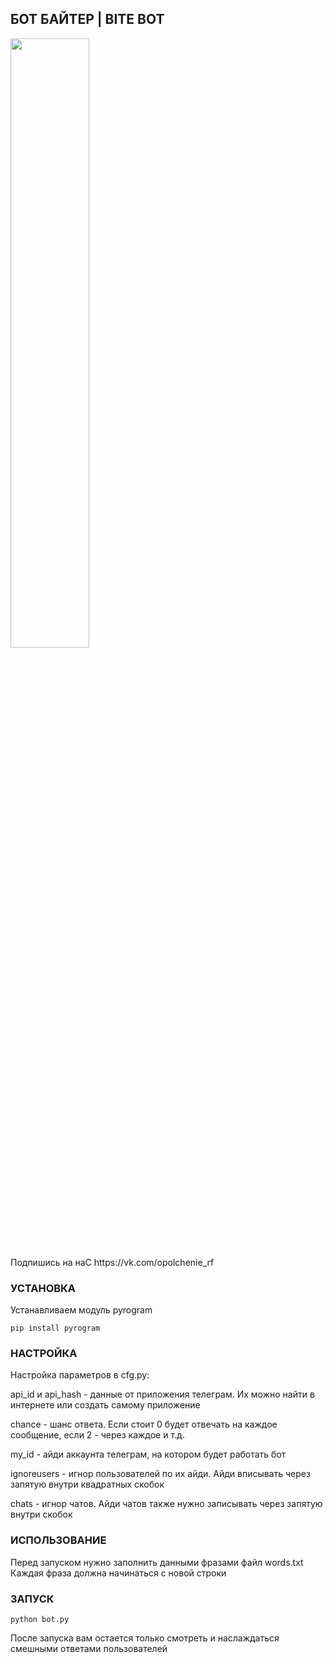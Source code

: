 ## БОТ БАЙТЕР | BITE BOT

<picture>
  <img width=50% height=50% alt="" src="https://upload.wikimedia.org/wikipedia/commons/thumb/0/01/Bufo_bufo_03-clean.jpg/1024px-Bufo_bufo_03-clean.jpg">
</picture>
<br>
Подпишись на наС https://vk.com/opolchenie_rf
<br>

### УСТАНОВКА
Устанавливаем модуль pyrogram
```
pip install pyrogram
```
### НАСТРОЙКА

Настройка параметров в cfg.py:

api_id и api_hash - данные от приложения телеграм. Их можно найти в интернете или создать самому приложение

chance - шанс ответа. Если стоит 0 будет отвечать на каждое сообщение, если 2 - через каждое и т.д.

my_id - айди аккаунта телеграм, на котором будет работать бот

ignoreusers - игнор пользователей по их айди. Айди вписывать через запятую внутри квадратных скобок

chats - игнор чатов. Айди чатов также нужно записывать через запятую внутри скобок

### ИСПОЛЬЗОВАНИЕ
Перед запуском нужно заполнить данными фразами файл words.txt
Каждая фраза должна начинаться с новой строки

### ЗАПУСК
```
python bot.py
```
После запуска вам остается только смотреть и наслаждаться смешными ответами пользователей
